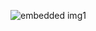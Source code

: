 ![embedded img1](https://user-images.githubusercontent.com/63248297/144189902-0b28a0e6-b9ef-4566-87fa-143ab4e9969c.JPG)
